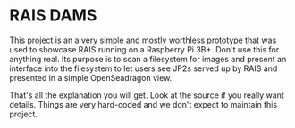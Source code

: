 RAIS DAMS
===

This project is an a very simple and mostly worthless prototype that was used
to showcase RAIS running on a Raspberry Pi 3B+.  Don't use this for anything
real.  Its purpose is to scan a filesystem for images and present an interface
into the filesystem to let users see JP2s served up by RAIS and presented in a
simple OpenSeadragon view.

That's all the explanation you will get.  Look at the source if you really want
details.  Things are very hard-coded and we don't expect to maintain this
project.
